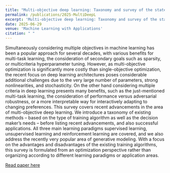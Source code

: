 ```yaml
---
title: "Multi-objective deep learning: Taxonomy and survey of the state of the art"
permalink: /publications/2025-MultiDeepL
excerpt: 'Multi-objective deep learning: Taxonomy and survey of the state of the art'
date: 2025-06-29
venue: 'Machine Learning with Applications'
citation: " "
---
```


Simultaneously considering multiple objectives in machine learning has been a popular approach for several decades, with various benefits for multi-task learning, the consideration of secondary goals such as sparsity, or multicriteria hyperparameter tuning. However, as multi-objective optimization is significantly more costly than single-objective optimization, the recent focus on deep learning architectures poses considerable additional challenges due to the very large number of parameters, strong nonlinearities, and stochasticity. On the other hand considering multiple criteria in deep learning presents many benefits, such as the just-mentioned multi-task learning, the consideration of performance versus adversarial robustness, or a more interpretable way for interactively adapting to changing preferences. This survey covers recent advancements in the area of multi-objective deep learning. We introduce a taxonomy of existing methods – based on the type of training algorithm as well as the decision maker’s needs – before listing recent advancements, and also successful applications. All three main learning paradigms supervised learning, unsupervised learning and reinforcement learning are covered, and we also address the recently very popular area of generative modeling. With a focus on the advantages and disadvantages of the existing training algorithms, this survey is formulated from an optimization perspective rather than organizing according to different learning paradigms or application areas.

[Read paper here](https://www.sciencedirect.com/science/article/pii/S2666827025000830)
